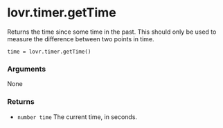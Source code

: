 <!--
category: reference
-->

lovr.timer.getTime
===

Returns the time since some time in the past.  This should only be used to measure the difference
between two points in time.

    time = lovr.timer.getTime()

### Arguments

None

### Returns

- `number time` The current time, in seconds.
